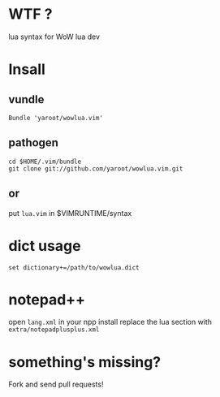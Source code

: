 # WTF ?

lua syntax for WoW lua dev

# Insall

## vundle

    Bundle 'yaroot/wowlua.vim'

## pathogen

    cd $HOME/.vim/bundle
    git clone git://github.com/yaroot/wowlua.vim.git

## or

put `lua.vim` in $VIMRUNTIME/syntax

# dict usage

    set dictionary+=/path/to/wowlua.dict

# notepad++

open `lang.xml` in your npp install replace the lua section with `extra/notepadplusplus.xml` 

# something's missing?

Fork and send pull requests!

